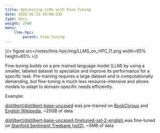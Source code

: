```yaml
---
title: Optimizing LLMs with Fine-Tuning
date: 2025-02-23-19:06:23Z
type: docs 
weight: 2700
menu: 
    llms-hpc:
        parent: Fine-Tuning
---
```


{{< figure src=/notes/llms-hpc/img/LLMS_on_HPC_11.png width=65% height=65% >}}


Fine-tuning builds on a pre-trained language model (LLM) by using a smaller, labeled dataset to specialize and improve its performance for a specific task. Pre-training requires a large dataset and is computationally demanding, but fine-tuning is much less resource-intensive and allows models to adapt to domain-specific needs efficiently.


Example:

[distilbert](https://huggingface.co/distilbert/distilbert-base-uncased)[/](https://huggingface.co/distilbert/distilbert-base-uncased)[distilbert](https://huggingface.co/distilbert/distilbert-base-uncased)[-base-uncased](https://huggingface.co/distilbert/distilbert-base-uncased) was pre-trained on [BookCorpus](https://huggingface.co/datasets/bookcorpus/bookcorpus) and [English Wikipedia](https://huggingface.co/datasets/legacy-datasets/wikipedia), ~25GB of data

[distilbert](https://huggingface.co/distilbert/distilbert-base-uncased-finetuned-sst-2-english)[/distilbert-base-uncased-finetuned-sst-2-english ](https://huggingface.co/distilbert/distilbert-base-uncased-finetuned-sst-2-english)was fine-tuned on [Stanford Sentiment Treebank (sst2)](https://huggingface.co/datasets/stanfordnlp/sst2), ~5MB of data




